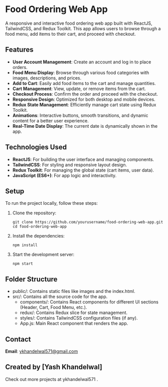 # Food Ordering Web App

A responsive and interactive food ordering web app built with ReactJS, TailwindCSS, and Redux Toolkit. This app allows users to browse through a food menu, add items to their cart, and proceed with checkout.

## Features

- **User Account Management**: Create an account and log in to place orders.
- **Food Menu Display**: Browse through various food categories with images, descriptions, and prices.
- **Add to Cart**: Easily add food items to the cart and manage quantities.
- **Cart Management**: View, update, or remove items from the cart.
- **Checkout Process**: Confirm the order and proceed with the checkout.
- **Responsive Design**: Optimized for both desktop and mobile devices.
- **Redux State Management**: Efficiently manage cart state using Redux Toolkit.
- **Animations**: Interactive buttons, smooth transitions, and dynamic content for a better user experience.
- **Real-Time Date Display**: The current date is dynamically shown in the app.

## Technologies Used

- **ReactJS**: For building the user interface and managing components.
- **TailwindCSS**: For styling and responsive layout design.
- **Redux Toolkit**: For managing the global state (cart items, user data).
- **JavaScript (ES6+)**: For app logic and interactivity.

## Setup

To run the project locally, follow these steps:

1. Clone the repository:

   ```
   git clone https://github.com/yourusername/food-ordering-web-app.git
   cd food-ordering-web-app
   ```
2. Install the dependencies:
   ```
   npm install
   ```
3. Start the development server:
   ```
   npm start
   ```
## Folder Structure
- public/: Contains static files like images and the index.html.
- src/: Contains all the source code for the app.
     - components/: Contains React components for different UI sections (Header, Cart, Food Menu, etc.).
     - redux/: Contains Redux slice for state management.
     - styles/: Contains TailwindCSS configuration files (if any).
     - App.js: Main React component that renders the app.

## Contact
**Email**: ykhandelwal571@gmail.com

## Created by [Yash Khandelwal]
Check out more projects at ykhandelwal571 .
